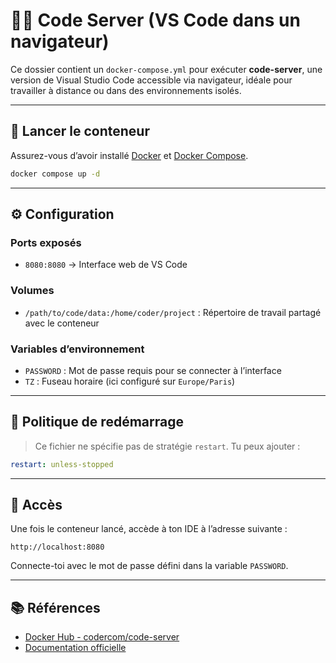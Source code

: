 # 🧑‍💻 Code Server (VS Code dans un navigateur)

Ce dossier contient un `docker-compose.yml` pour exécuter **code-server**, une version de Visual Studio Code accessible via navigateur, idéale pour travailler à distance ou dans des environnements isolés.

---

## 🚀 Lancer le conteneur

Assurez-vous d’avoir installé [Docker](https://www.docker.com/) et [Docker Compose](https://docs.docker.com/compose/).

```bash
docker compose up -d
```

---

## ⚙️ Configuration

### Ports exposés

- `8080:8080` → Interface web de VS Code

### Volumes

- `/path/to/code/data:/home/coder/project` : Répertoire de travail partagé avec le conteneur

### Variables d’environnement

- `PASSWORD` : Mot de passe requis pour se connecter à l’interface
- `TZ` : Fuseau horaire (ici configuré sur `Europe/Paris`)

---

## 🔁 Politique de redémarrage

> Ce fichier ne spécifie pas de stratégie `restart`. Tu peux ajouter :

```yaml
restart: unless-stopped
```

---

## 📍 Accès

Une fois le conteneur lancé, accède à ton IDE à l’adresse suivante :

```
http://localhost:8080
```

Connecte-toi avec le mot de passe défini dans la variable `PASSWORD`.

---

## 📚 Références

- [Docker Hub - codercom/code-server](https://hub.docker.com/r/codercom/code-server)
- [Documentation officielle](https://coder.com/docs/code-server/latest)
